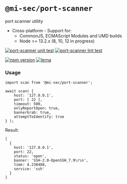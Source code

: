 # `@mi-sec/port-scanner`

port scanner utility

- Cross-platform - Support for:
    - CommonJS, ECMAScript Modules and UMD builds
    - Node >= 13.2.x (8, 10, 12 in progress)

[![port-scanner unit test](https://github.com/mi-sec/netx/workflows/port-scanner%20unit%20test/badge.svg)](https://github.com/mi-sec/netx/actions?query=workflow:"port-scanner+unit+test")
[![port-scanner lint test](https://github.com/mi-sec/netx/workflows/port-scanner%20lint%20test/badge.svg)](https://github.com/mi-sec/netx/actions?query=workflow:"port-scanner+lint+test")

[![npm version](https://img.shields.io/npm/v/@mi-sec/port-scanner.svg)](https://www.npmjs.com/package/@mi-sec/port-scanner)
[![lerna](https://img.shields.io/badge/maintained%20with-lerna-cc00ff.svg)](https://lerna.js.org/)

### Usage

```
import scan from '@mi-sec/port-scanner';

await scan( {
    host: '127.0.0.1',
    port: [ 22 ],
    timeout: 500,
    onlyReportOpen: true,
    bannerGrab: true,
    attemptToIdentify: true
} );
```

Result:
```
[
  {
    host: '127.0.0.1',
    port: 22,
    status: 'open',
    banner: 'SSH-2.0-OpenSSH_7.9\r\n',
    time: 4.238488,
    service: 'ssh'
  }
]
```
